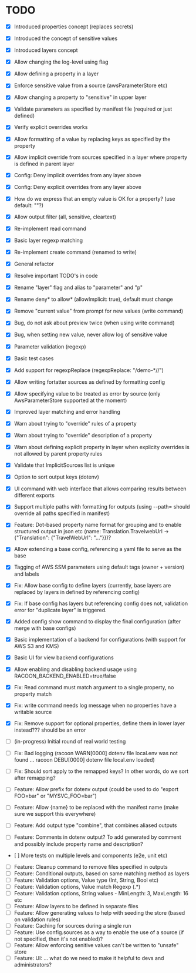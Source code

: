 # TODO

- [x] Introduced properties concept (replaces secrets)
- [x] Introduced the concept of sensitive values
- [x] Introduced layers concept
- [x] Allow changing the log-level using flag
- [x] Allow defining a property in a layer
- [x] Enforce sensitive value from a source (awsParameterStore etc)
- [x] Allow changing a property to "sensitive" in upper layer
- [x] Validate parameters as specified by manifest file (required or just defined)
- [x] Verify explicit overrides works
- [x] Allow formatting of a value by replacing keys as specified by the property
- [x] Allow implicit override from sources specified in a layer where property is defined in parent layer
- [x] Config: Deny implicit overrides from any layer above
- [x] Config: Deny explicit overrides from any layer above
- [x] How do we express that an empty value is OK for a property? (use default: ""?)
- [x] Allow output filter (all, sensitive, cleartext)
- [x] Re-implement read command
- [x] Basic layer regexp matching
- [x] Re-implement create command (renamed to write)
- [x] General refactor
- [x] Resolve important TODO's in code
- [x] Rename "layer" flag and alias to "parameter" and "p"
- [x] Rename deny* to allow* (allowImplicit: true), default must change
- [x] Remove "current value" from prompt for new values (write command)
- [x] Bug, do not ask about preview twice (when using write command)
- [x] Bug, when setting new value, never allow log of sensitive value
- [x] Parameter validation (regexp)
- [x] Basic test cases
- [x] Add support for regexpReplace (regexpReplace: "/demo-\*//")
- [x] Allow writing fortatter sources as defined by formatting config
- [x] Allow specifying <not-found> value to be treated as error by source (only AwsParameterStore supported at the moment)
- [x] Improved layer matching and error handling
- [x] Warn about trying to "override" rules of a property
- [x] Warn about trying to "override" description of a property
- [x] Warn about defining explicit property in layer when explicity overrides is not allowed by parent property rules
- [x] Validate that ImplicitSources list is unique
- [x] Option to sort output keys (dotenv)
- [x] UI command with web interface that allows comparing results between different exports
- [x] Support multiple paths with formatting for outputs (using --path= should override all paths specified in manifest)
- [x] Feature: Dot-based property name format for grouping and to enable structured output in json etc (name: Translation.TravelwebUrl -> {"Translation": {"TravelWebUrl": "..."}})?
- [x] Allow extending a base config, referencing a yaml file to serve as the base
- [x] Tagging of AWS SSM parameters using default tags (owner + version) and labels
- [x] Fix: Allow base config to define layers (currently, base layers are replaced by layers in defined by referencing config)
- [x] Fix: If base config has layers but referencing config does not, validation error for "duplicate layer" is triggered.
- [x] Added config show command to display the final configuration (after merge with base configs)
- [x] Basic implementation of a backend for configurations (with support for AWS S3 and KMS)
- [x] Basic UI for view backend configurations
- [x] Allow enabling and disabling backend usage using RACOON_BACKEND_ENABLED=true/false
- [x] Fix: Read command must match argument to a single property, no property match
- [x] Fix: write command needs log message when no properties have a writable source
- [x] Fix: Remove support for optional properties, define them in lower layer instead??? should be an error

- [ ] (in-progress) Initial round of real world testing

- [ ] Fix: Bad logging (racoon WARN[0000] dotenv file local.env was not found ... racoon DEBU[0000] dotenv file local.env loaded)
- [ ] Fix: Should sort apply to the remapped keys? In other words, do we sort after remapping?
- [ ] Feature: Allow prefix for dotenv output (could be used to do "export FOO=bar" or "MYSVC_FOO=bar")
- [ ] Feature: Allow {name} to be replaced with the manifest name (make sure we support this everywhere)
- [ ] Feature: Add output type "combine", that combines aliased outputs
- [ ] Feature: Comments in dotenv output? To add generated by comment and possibly include property name and description?

- [ ] More tests on multiple levels and components (e2e, unit etc)
- [ ] Feature: Cleanup command to remove files specified in outputs
- [ ] Feature: Conditional outputs, based on same matching method as layers
- [ ] Feature: Validation options, Value type (Int, String, Bool etc)
- [ ] Feature: Validation options, Value match Regexp (.\*)
- [ ] Feature: Validation options, String values - MinLength: 3, MaxLength: 16 etc
- [ ] Feature: Allow layers to be defined in separate files
- [ ] Feature: Allow generating values to help with seeding the store (based on validation rules)
- [ ] Feature: Caching for sources during a single run
- [ ] Feature: Use config.sources as a way to enable the use of a source (if not specified, then it's not enabled)?
- [ ] Feature: Allow enforcing senitive values can't be written to "unsafe" store
- [ ] Feature: UI: ... what do we need to make it helpful to devs and administrators?
